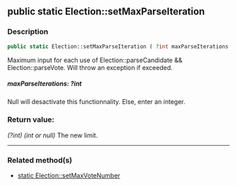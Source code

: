 ## public static Election::setMaxParseIteration

### Description    

```php
public static Election::setMaxParseIteration ( ?int maxParseIterations ) : ?int
```

Maximum input for each use of Election::parseCandidate && Election::parseVote. Will throw an exception if exceeded.
    

##### **maxParseIterations:** *?int*   
Null will desactivate this functionnality. Else, enter an integer.    


### Return value:   

*(?int)* *(int or null)* The new limit.


---------------------------------------

### Related method(s)      

* [static Election::setMaxVoteNumber](../Election%20Class/public%20static%20Election--setMaxVoteNumber.md)    
